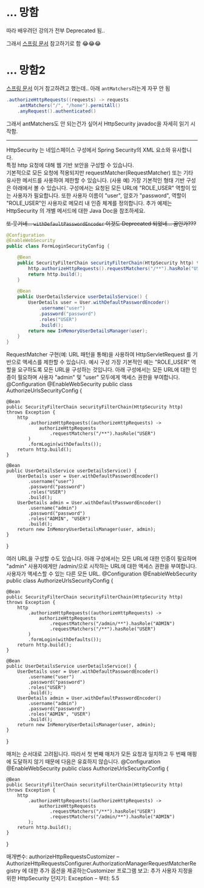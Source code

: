 # ...  망함
따라 배우려던 강의가 전부 Deprecated 됨..

그래서 
[스프링 문서](https://spring.io/guides/gs/securing-web/)
참고하기로 함 😂😂😂

# ... 망함2
[스프링 문서](https://spring.io/guides/gs/securing-web/) 이거 참고하려고 했는데..
아래 `antMatchers`라는게 자꾸 안 됨
```java
.authorizeHttpRequests((requests) -> requests
    .antMatchers("/", "/home").permitAll()
    .anyRequest().authenticated()
```

그래서 antMatchers도 안 되는건가 싶어서 HttpSecurity javadoc을 자세히 읽기 시작함.

---

HttpSecurity 는 네임스페이스 구성에서 Spring Security의 XML <http> 요소와 유사합니다. <br>
특정 http 요청에 대해 웹 기반 보안을 구성할 수 있습니다. <br> 
기본적으로 모든 요청에 적용되지만 requestMatcher(RequestMatcher) 또는 기타 유사한 메서드를 사용하여 제한할 수 있습니다.
(사용 예) 가장 기본적인 형태 기반 구성은 아래에서 볼 수 있습니다. 
구성에서는 요청된 모든 URL에 "ROLE_USER" 역할이 있는 사용자가 필요합니다. 
또한 사용자 이름이 "user", 암호가 "password", 역할이 "ROLE_USER"인 사용자로 메모리 내 인증 체계를 정의합니다. 
추가 예제는 HttpSecurity 의 개별 메서드에 대한 Java Doc을 참조하세요.

~~또 웃기네... `withDefaultPasswordEncoder` 이것도 Deprecated 되었네... 꿈인가???~~
```java
@Configuration
@EnableWebSecurity
public class FormLoginSecurityConfig {

  	@Bean
  	public SecurityFilterChain securityFilterChain(HttpSecurity http) throws Exception {
  		http.authorizeHttpRequests().requestMatchers("/**").hasRole("USER").and().formLogin();
  		return http.build();
  	}
 
  	@Bean
  	public UserDetailsService userDetailsService() {
  		UserDetails user = User.withDefaultPasswordEncoder()
  			.username("user")
  			.password("password")
  			.roles("USER")
  			.build();
  		return new InMemoryUserDetailsManager(user);
  	}
}
```




RequestMatcher 구현(예: URL 패턴을 통해)을 사용하여 HttpServletRequest 를 기반으로 액세스를 제한할 수 있습니다.
예시 구성
가장 기본적인 예는 "ROLE_USER" 역할을 요구하도록 모든 URL을 구성하는 것입니다. 아래 구성에서는 모든 URL에 대한 인증이 필요하며 사용자 "admin" 및 "user" 모두에게 액세스 권한을 부여합니다.
@Configuration
@EnableWebSecurity
public class AuthorizeUrlsSecurityConfig {

  	@Bean
  	public SecurityFilterChain securityFilterChain(HttpSecurity http) throws Exception {
  		http
  			.authorizeHttpRequests((authorizeHttpRequests) ->
  				authorizeHttpRequests
  					.requestMatchers("/**").hasRole("USER")
  			)
  			.formLogin(withDefaults());
  		return http.build();
  	}
 
  	@Bean
  	public UserDetailsService userDetailsService() {
  		UserDetails user = User.withDefaultPasswordEncoder()
  			.username("user")
  			.password("password")
  			.roles("USER")
  			.build();
  		UserDetails admin = User.withDefaultPasswordEncoder()
  			.username("admin")
  			.password("password")
  			.roles("ADMIN", "USER")
  			.build();
  		return new InMemoryUserDetailsManager(user, admin);
  	}
}

여러 URL을 구성할 수도 있습니다. 아래 구성에서는 모든 URL에 대한 인증이 필요하며 "admin" 사용자에게만 /admin/으로 시작하는 URL에 대한 액세스 권한을 부여합니다. 사용자가 액세스할 수 있는 다른 모든 URL.
@Configuration
@EnableWebSecurity
public class AuthorizeUrlsSecurityConfig {

  	@Bean
  	public SecurityFilterChain securityFilterChain(HttpSecurity http) throws Exception {
  		http
  			.authorizeHttpRequests((authorizeHttpRequests) ->
  				authorizeHttpRequests
  					.requestMatchers("/admin/**").hasRole("ADMIN")
  					.requestMatchers("/**").hasRole("USER")
  			)
  			.formLogin(withDefaults());
  		return http.build();
  	}
 
  	@Bean
  	public UserDetailsService userDetailsService() {
  		UserDetails user = User.withDefaultPasswordEncoder()
  			.username("user")
  			.password("password")
  			.roles("USER")
  			.build();
  		UserDetails admin = User.withDefaultPasswordEncoder()
  			.username("admin")
  			.password("password")
  			.roles("ADMIN", "USER")
  			.build();
  		return new InMemoryUserDetailsManager(user, admin);
  	}
}

매처는 순서대로 고려됩니다. 따라서 첫 번째 매처가 모든 요청과 일치하고 두 번째 매핑에 도달하지 않기 때문에 다음은 유효하지 않습니다.
@Configuration
@EnableWebSecurity
public class AuthorizeUrlsSecurityConfig {

  	@Bean
  	public SecurityFilterChain securityFilterChain(HttpSecurity http) throws Exception {
  		http
  		 	.authorizeHttpRequests((authorizeHttpRequests) ->
  		 		authorizeHttpRequests
  			 		.requestMatchers("/**").hasRole("USER")
  			 		.requestMatchers("/admin/**").hasRole("ADMIN")
  		 	);
  		return http.build();
  	}
}

매개변수:
authorizeHttpRequestsCustomizer – AuthorizeHttpRequestsConfigurer.AuthorizationManagerRequestMatcherRegistry 에 대한 추가 옵션을 제공하는Customizer 프로그램
보고:
추가 사용자 지정을 위한 HttpSecurity
던지기:
Exception –
부터:
5.5
